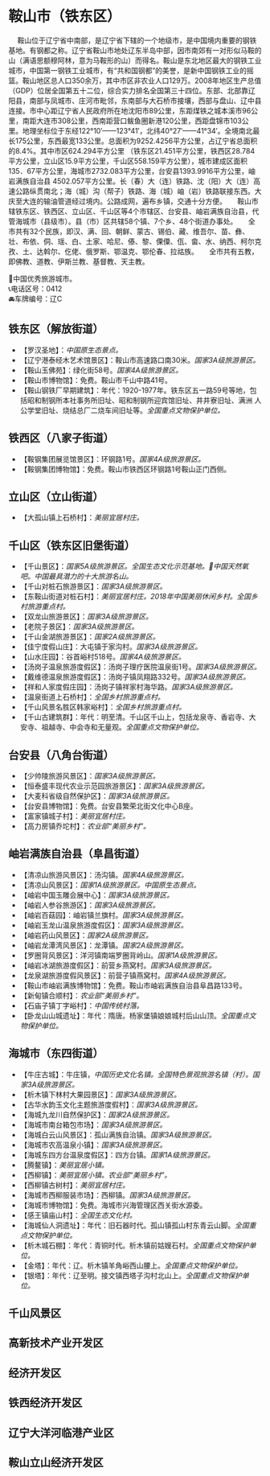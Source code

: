 # 鞍山市（铁东区）  
　 鞍山位于辽宁省中南部，是辽宁省下辖的一个地级市，是中国境内重要的钢铁基地。有钢都之称。辽宁省鞍山市地处辽东半岛中部，因市南郊有一对形似马鞍的山（满语思额穆阿林，意为马鞍形的山）而得名。鞍山是东北地区最大的钢铁工业城市，中国第一钢铁工业城市，有“共和国钢都”的美誉，是新中国钢铁工业的摇篮。鞍山地区总人口350余万，其中市区非农业人口129万。2008年地区生产总值（GDP）位居全国第五十二位，综合实力排名全国第三十四位。东部、北部靠辽阳县，南部与凤城市、庄河市毗邻，东南部与大石桥市接壤，西部与盘山、辽中县连接。市中心距辽宁省人民政府所在地沈阳市89公里，东距煤铁之城本溪市96公里，南距大连市308公里，西南距营口鲅鱼圈新港120公里，西距盘锦市103公里。地理坐标位于东经122°10′——123°41′，北纬40°27′——41°34′。全境南北最长175公里，东西最宽133公里。总面积为9252.4256平方公里，占辽宁省总面积的8.4%。其中市区624.294平方公里 （铁东区21.451平方公里，铁西区28.784平方公里，立山区15.9平方公里，千山区558.159平方公里），城市建成区面积135．67平方公里，海城市2732.083平方公里，台安县1393.9916平方公里，岫岩满族自治县 4502.057平方公里。长（春）大（连）铁路、沈（阳）大（连）高速公路纵贯南北；海（城）沟（帮子）铁路、海（城）岫（岩）铁路联接东西。大庆至大连的输油管道经过境内。公路成网，遍布乡镇，交通十分方便。
　 鞍山市辖铁东区、铁西区、立山区、千山区等4个市辖区、台安县、岫岩满族自治县，代管海城市（县级市）。县（市）区共辖58个镇、7个乡、48个街道办事处。
　 全市共有32个民族，即汉、满、回、朝鲜、蒙古、锡伯、藏、维吾尔、苗、彝、壮、布依、侗、瑶、白、土家、哈尼、傣、黎、傈僳、佤、畲、水、纳西、柯尔克孜、土、达斡尔、仡佬、俄罗斯、鄂温克、鄂伦春、拉祜族。
　 全市共有五教，即佛教、道教、伊斯兰教、基督教、天主教。

🏅中国优秀旅游城市。   
📞电话区号：0412  
🚘车牌编号：辽C  

## 铁东区（解放街道）  
* 【罗汉圣地】：*中国原生态景点。*  
* 【辽宁港泰经木艺术馆景区】：鞍山市高速路口南30米。*国家3A级旅游景区。*  
* 【鞍山玉佛苑】：绿化街58号。*国家4A级旅游景区。*  
* 【鞍山市博物馆】：免费。鞍山市千山中路41号。   
* 【鞍山钢铁厂早期建筑】：年代：1920-1977年。铁东区五一路59号等地，包括昭和制钢所本社事务所旧址、昭和制钢所迎宾馆旧址、井井寮旧址、满洲
人公学堂旧址、烧结总厂二烧车间旧址等。*全国重点文物保护单位。*    
## 铁西区（八家子街道）  
* 【鞍钢集团展览馆景区】：环钢路1号。*国家4A级旅游景区。*  
* 【鞍钢集团博物馆】：免费。鞍山市铁西区环钢路1号鞍山正门西侧。   

## 立山区（立山街道）  
* 【大孤山镇上石桥村】：*美丽宜居村庄。*  

## 千山区（铁东区旧堡街道）  
* 【千山景区】：*国家5A级旅游景区。全国生态文化示范基地。🚩中国天然氧吧。中国最具潜力的十大旅游名山。*  
* 【千山对桩石旅游景区】：*国家3A级旅游景区。*  
* 【东鞍山街道对桩石村】：*美丽宜居村庄。2018年中国美丽休闲乡村。全国乡村旅游重点村。*  
* 【双龙山旅游景区】：*国家3A级旅游景区。*  
* 【老院子景区】：*国家3A级旅游景区。*  
* 【千山金湖旅游景区】：*国家2A级旅游景区。*  
* 【佳宁度假山庄】：大屯镇于家沟村。*国家3A级旅游景区。*  
* 【山水庄园】：谷首峪村518号。*国家4A级旅游景区。*  
* 【汤岗子温泉旅游度假区】：汤岗子理疗医院温泉街1号。*国家3A级旅游景区。*  
* 【戴维德温泉旅游度假区】：汤岗子镇凤翔路332号。*国家3A级旅游景区。*  
* 【祥和人家度假庄园】：汤岗子镇祥家村海华路。*国家3A级旅游景区。*  
* 【温泉街道上石桥村】：*全国乡村旅游重点村。*  
* 【千山风景名胜区韩家峪村】：*全国乡村旅游重点村。*  
* 【千山古建筑群】：年代：明至清。千山区千山上，包括龙泉寺、香岩寺、大安寺、祖越寺、中会寺和无量观。*全国重点文物保护单位。*    

## 台安县（八角台街道）  
* 【少帅陵旅游风景区】：*国家3A级旅游景区。*  
* 【恒泰盛丰现代农业示范园旅游景区】：*国家3A级旅游景区。*  
* 【大麦科省级自然保护区】：*国家3A级旅游景区。*  
* 【台安县博物馆】：免费。台安县繁荣北街文化中心B座。   
* 【富家镇城子村】：*美丽宜居村庄。*  
* 【高力房镇乔坨村】：*农业部“美丽乡村”。*  

## 岫岩满族自治县（阜昌街道）  
* 【清凉山旅游风景区】：汤沟镇。*国家4A级旅游景区。*  
* 【清凉山风景区】：*国家1A级旅游景区。中国原生态景点。*  
* 【岫岩中国玉雕会展中心】：*国家3A级旅游景区。*  
* 【岫岩人参谷旅游区】：*国家3A级旅游景区。*  
* 【岫岩百菇园】：岫岩镇兰旗村。*国家3A级旅游景区。*  
* 【岫岩玉龙山温泉旅游度假区】：*国家3A级旅游景区。*  
* 【岫岩药山风景区】：*国家2A级旅游景区。*  
* 【岫岩龙潭湾风景区】：龙潭镇。*国家2A级旅游景区。*  
* 【罗圈背风景区】：洋河镇南端罗圈背岭山。*国家1A级旅游景区。*  
* 【岫岩冰湖旅游度假区】：前营乡燕窝村。*国家3A级旅游景区。*  
* 【龙泉湖旅游度假风景区】：前营子镇燕窝村。*国家4A级旅游景区。*  
* 【鞍山市岫岩满族博物馆】：免费。鞍山市岫岩满族自治县阜昌路133号。   
* 【新甸镇合顺村】：*农业部“美丽乡村”。*  
* 【石庙子镇丁字峪村】：*中国传统村落。*  
* 【卧龙山山城遗址】：年代：隋唐。杨家堡镇娘娘城村后山山顶。*全国重点文物保护单位。*    
## 海城市（东四街道）  
* 【牛庄古城】：牛庄镇，*中国历史文化名镇。全国特色景观旅游名镇（村）。国家3A级旅游景区。*  
* 【析木镇下林村大果园景区】：*国家3A级旅游景区。*  
* 【古华水韵玉文化主题旅游度假村】：*国家3A级旅游景区。*  
* 【海城九龙川自然保护区】：*国家2A级旅游景区。*  
* 【海城市南台箱包市场】：*国家3A级旅游景区。*  
* 【海城白云山风景区】：孤山满族自治镇。*国家3A级旅游景区。*  
* 【海城市农高温泉小镇】：*国家3A级旅游景区。*  
* 【海城东四方台温泉度假区】：四方台镇。*国家1A级旅游景区。*  
* 【腾鳌镇】：*美丽宜居小镇。*  
* 【西柳镇】：*美丽宜居小镇。农业部“美丽乡村”。*  
* 【西柳镇古树村】：*美丽宜居村庄。*  
* 【海城市西柳服装市场】：西柳镇。*国家3A级旅游景区。*  
* 【海城市博物馆】：免费。海城市兴海管理区西关街水源委。   
* 【感王镇庙山村】：*全国生态文化村。*  
* 【海城仙人洞遗址】：年代：旧石器时代。孤山镇孤山村东青云山脚。*全国重点文物保护单位。*    
* 【析木城石棚】：年代：青铜时代。析木镇前姑嫂石村。*全国重点文物保护单位。*    
* 【金塔】：年代：辽。析木镇羊角峪西山腰上。*全国重点文物保护单位。*    
* 【银塔】：年代：辽至明。接文镇西塔子沟村北山上。*全国重点文物保护单位。*    

## 千山风景区  

## 高新技术产业开发区  

## 经济开发区  

## 铁西经济开发区  

## 辽宁大洋河临港产业区  

## 鞍山立山经济开发区  